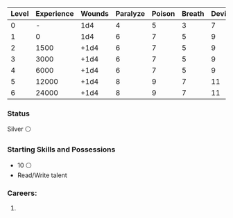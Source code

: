 
| Level | Experience | Wounds | Paralyze | Poison | Breath | Device | Magic |
| ----- | ---------- | ------ | -------- | ------ | ------ | ------ | ----- |
| 0     | -          | 1d4    | 4        | 5      | 3      | 7      | 6     |
| 1     | 0          | 1d4    | 6        | 7      | 5      | 9      | 8     |
| 2     | 1500       | +1d4   | 6        | 7      | 5      | 9      | 8     |
| 3     | 3000       | +1d4   | 6        | 7      | 5      | 9      | 8     |
| 4     | 6000       | +1d4   | 6        | 7      | 5      | 9      | 8     |
| 5     | 12000      | +1d4   | 8        | 9      | 7      | 11     | 10    |
| 6     | 24000      | +1d4   | 8        | 9      | 7      | 11     | 10    |
### Status
Silver ⚪
### Starting Skills and Possessions
- 10 ⚪
- Read/Write talent
### Careers:
1. 
